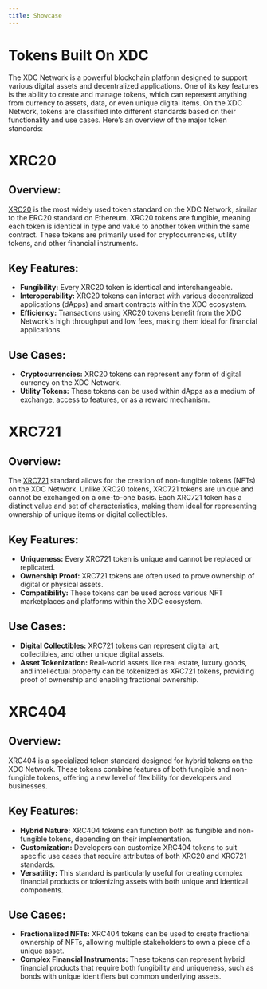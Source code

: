 ```yaml
---
title: Showcase 
---
```


# Tokens Built On XDC 

The XDC Network is a powerful blockchain platform designed to support various digital assets and decentralized applications. One of its key features is the ability to create and manage tokens, which can represent anything from currency to assets, data, or even unique digital items. On the XDC Network, tokens are classified into different standards based on their functionality and use cases. Here’s an overview of the major token standards:

# XRC20
## Overview:
[XRC20](https://xdcscan.io/tokens) is the most widely used token standard on the XDC Network, similar to the ERC20 standard on Ethereum. XRC20 tokens are fungible, meaning each token is identical in type and value to another token within the same contract. These tokens are primarily used for cryptocurrencies, utility tokens, and other financial instruments.

## Key Features:

- **Fungibility:** Every XRC20 token is identical and interchangeable.
- **Interoperability:** XRC20 tokens can interact with various decentralized applications (dApps) and smart contracts within the XDC ecosystem.
- **Efficiency:** Transactions using XRC20 tokens benefit from the XDC Network's high throughput and low fees, making them ideal for financial applications.

## Use Cases:

- **Cryptocurrencies:** XRC20 tokens can represent any form of digital currency on the XDC Network.
- **Utility Tokens:** These tokens can be used within dApps as a medium of exchange, access to features, or as a reward mechanism.

# XRC721

## Overview:
The [XRC721](https://xdcscan.io/nft-top-contracts) standard allows for the creation of non-fungible tokens (NFTs) on the XDC Network. Unlike XRC20 tokens, XRC721 tokens are unique and cannot be exchanged on a one-to-one basis. Each XRC721 token has a distinct value and set of characteristics, making them ideal for representing ownership of unique items or digital collectibles.

## Key Features:

- **Uniqueness:** Every XRC721 token is unique and cannot be replaced or replicated.
- **Ownership Proof:** XRC721 tokens are often used to prove ownership of digital or physical assets.
- **Compatibility:** These tokens can be used across various NFT marketplaces and platforms within the XDC ecosystem.

## Use Cases:

- **Digital Collectibles:** XRC721 tokens can represent digital art, collectibles, and other unique digital assets.
- **Asset Tokenization:** Real-world assets like real estate, luxury goods, and intellectual property can be tokenized as XRC721 tokens, providing proof of ownership and enabling fractional ownership.

# XRC404

## Overview:
XRC404 is a specialized token standard designed for hybrid tokens on the XDC Network. These tokens combine features of both fungible and non-fungible tokens, offering a new level of flexibility for developers and businesses.

## Key Features:

- **Hybrid Nature:** XRC404 tokens can function both as fungible and non-fungible tokens, depending on their implementation.
- **Customization:** Developers can customize XRC404 tokens to suit specific use cases that require attributes of both XRC20 and XRC721 standards.
- **Versatility:** This standard is particularly useful for creating complex financial products or tokenizing assets with both unique and identical components.

## Use Cases:

- **Fractionalized NFTs:** XRC404 tokens can be used to create fractional ownership of NFTs, allowing multiple stakeholders to own a piece of a unique asset.
- **Complex Financial Instruments:** These tokens can represent hybrid financial products that require both fungibility and uniqueness, such as bonds with unique identifiers but common underlying assets.

